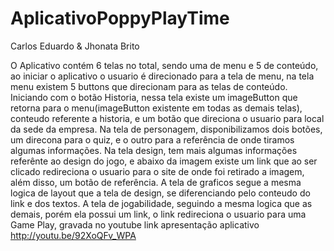 # AplicativoPoppyPlayTime

Carlos Eduardo & Jhonata Brito

O Aplicativo contém 6 telas no total, sendo uma de menu e 5 de conteúdo,
ao iniciar o aplicativo o usuario é direcionado para a tela de menu, 
na tela menu existem 5 buttons que direcionam para as telas de conteúdo.
Iniciando com o botão Historia, nessa tela existe um imageButton que retorna 
para o menu(imageButton existente em todas as demais telas), conteudo referente
a historia, e um botão que direciona o usuario para  local da sede da empresa.
Na tela de personagem, disponibilizamos dois botões, um direcona para o quiz, 
e o outro para a referência de onde tiramos algumas informações.
Na tela design, tem mais algumas informações referênte ao design do jogo, e
abaixo da imagem existe um link que ao ser clicado redireciona o usuario para o
site de onde foi retirado a imagem, além disso, um botão de referência.
A tela de graficos segue a mesma logica de layout que a tela de design, se diferenciando
pelo conteudo do link e dos textos.
A tela de jogabilidade, seguindo a mesma logica que as demais, porém ela possui um link,
o link redireciona o usuario para uma Game Play, gravada no youtube
    link apresentação aplicativo http://youtu.be/92XoQFv_WPA